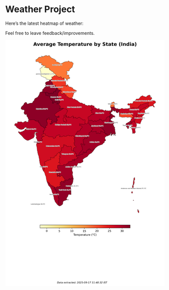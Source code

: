 # Weather Project

Here’s the latest heatmap of weather:

Feel free to leave feedback/improvements.

![India Heatmap](docs/assets/india_heatmap.png?v=CA50DA)
